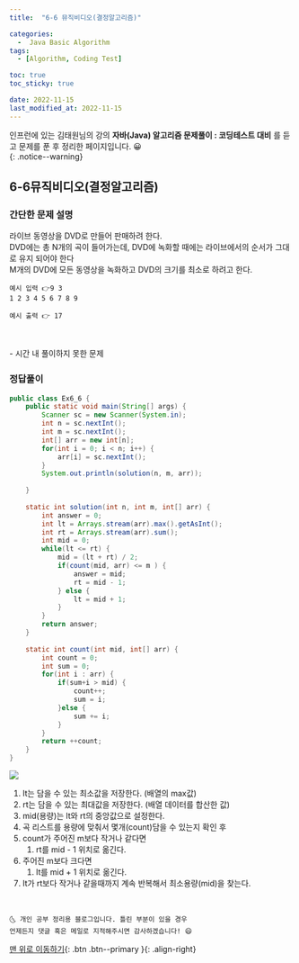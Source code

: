 ```yaml
---
title:  "6-6 뮤직비디오(결정알고리즘)" 

categories:
  -  Java Basic Algorithm
tags:
  - [Algorithm, Coding Test]

toc: true
toc_sticky: true

date: 2022-11-15
last_modified_at: 2022-11-15
---
```


인프런에 있는 김태원님의 강의 **자바(Java) 알고리즘 문제풀이 : 코딩테스트 대비** 를 듣고 문제를 푼 후 정리한 페이지입니다. 😀  
{: .notice--warning}

## 6-6뮤직비디오(결정알고리즘) 

### 간단한 문제 설명

라이브 동영상을 DVD로 만들어 판매하려 한다.<br/>
DVD에는 총 N개의 곡이 들어가는데, DVD에 녹화할 때에는 라이브에서의 순서가 그대로 유지 되어야 한다<br/>
M개의 DVD에 모든 동영상을 녹화하고 DVD의 크기를 최소로 하려고 한다.

```
예시 입력 👉9 3
1 2 3 4 5 6 7 8 9

예시 출력 👉 17


```

<br>
- 시간 내 풀이하지 못한 문제

### 정답풀이

```java
public class Ex6_6 {
	public static void main(String[] args) {
		Scanner sc = new Scanner(System.in);
		int n = sc.nextInt();
		int m = sc.nextInt();
		int[] arr = new int[n];
		for(int i = 0; i < n; i++) {
			arr[i] = sc.nextInt();
		}
		System.out.println(solution(n, m, arr));
		
	}
	
	static int solution(int n, int m, int[] arr) {
		int answer = 0;
		int lt = Arrays.stream(arr).max().getAsInt();
		int rt = Arrays.stream(arr).sum();
		int mid = 0;
		while(lt <= rt) {
			mid = (lt + rt) / 2;
			if(count(mid, arr) <= m ) {
				answer = mid;
				rt = mid - 1;
			} else {
				lt = mid + 1;
			}	
		}		
		return answer;
	}
	
	static int count(int mid, int[] arr) {
		int count = 0;
		int sum = 0;
		for(int i : arr) {
			if(sum+i > mid) {
				count++;
				sum = i;
			}else {
				sum += i;
			}
		}
		return ++count;
	}
}
```
<img src="https://user-images.githubusercontent.com/83283010/201856725-c291b8ae-b9e5-4a1f-ad8e-67273d196ac1.jpg">

1. lt는 담을 수 있는 최소값을 저장한다. (배열의 max값)
2. rt는 담을 수 있는 최대값을 저장한다. (배열 데이터를 합산한 값)
3. mid(용량)는 lt와 rt의 중앙값으로 설정한다.
4. 곡 리스트를 용량에 맞춰서 몇개(count)담을 수 있는지 확인 후
5. count가 주어진 m보다 작거나 같다면
	1. rt를 mid - 1 위치로 옮긴다.
6. 주어진 m보다 크다면
	1. lt를 mid + 1 위치로 옮긴다.
7. lt가 rt보다 작거나 같을때까지 계속 반복해서 최소용량(mid)을 찾는다.


<br>

    🌜 개인 공부 정리용 블로그입니다. 틀린 부분이 있을 경우 
    언제든지 댓글 혹은 메일로 지적해주시면 감사하겠습니다! 😄

[맨 위로 이동하기](#){: .btn .btn--primary }{: .align-right}